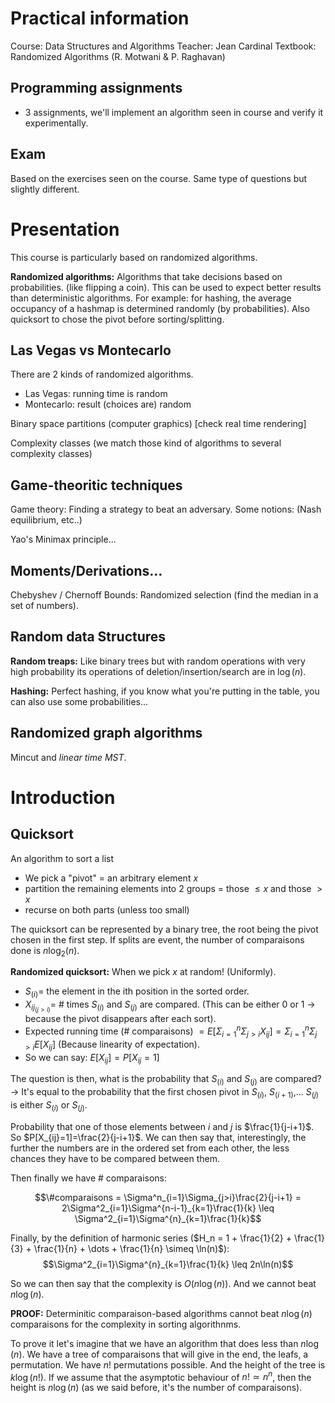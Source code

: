# Practical information

Course: Data Structures and Algorithms
Teacher: Jean Cardinal
Textbook: Randomized Algorithms (R. Motwani & P. Raghavan)

## Programming assignments
 - 3 assignments, we'll implement an algorithm seen in course and verify it experimentally.

## Exam
  Based on the exercises seen on the course. Same type of questions but slightly different.
# Presentation

This course is particularly based on randomized algorithms.

**Randomized algorithms:** Algorithms that take decisions based on probabilities. (like flipping a coin). This can be used to expect better results than deterministic algorithms. For example: for hashing, the average occupancy of a hashmap is determined randomly (by probabilities). Also quicksort to chose the pivot before sorting/splitting.

## Las Vegas vs Montecarlo

  There are 2 kinds of randomized algorithms.
  - Las Vegas: running time is random
  - Montecarlo: result (choices are) random

  Binary space partitions (computer graphics) [check real time rendering]

  Complexity classes (we match those kind of algorithms to several complexity classes)

## Game-theoritic techniques

  Game theory: Finding a strategy to beat an adversary.
  Some notions: (Nash equilibrium, etc..)

  Yao's Minimax principle...

## Moments/Derivations...
  Chebyshev / Chernoff Bounds: Randomized selection (find the median in a set of numbers).

## Random data Structures
  **Random treaps:** Like binary trees but with random operations with very high probability its operations of deletion/insertion/search are in $\log(n)$.

  **Hashing:** Perfect hashing, if you know what you're putting in the table, you can also use some probabilities...

## Randomized graph algorithms
  Mincut and *linear time MST*.

# Introduction

  ## Quicksort

  An algorithm to sort a list
  - We pick a "pivot" = an arbitrary element $x$
  - partition the remaining elements into 2 groups = those $\leq x$ and those $\gt x$
  - recurse on both parts (unless too small)

  The quicksort can be represented by a binary tree, the root being the pivot chosen in the first step. If splits are event, the number of comparaisons done is $n\log_2(n)$.

  **Randomized quicksort:** When we pick $x$ at random! (Uniformly).

  - $S_{(i)} =$ the element in the ith position in the sorted order.
  - $X_{ij_{(j>i)}} =$ $\#$ times $S_{(i)}$ and $S_{(j)}$ are compared. (This can be either 0 or 1 $\to$ because the pivot disappears after each sort).
  - Expected running time ($\#$ comparaisons) $= E[\Sigma^n_{i=1}\Sigma_{j>i}X_{ij}]=\Sigma^n_{i=1}\Sigma_{j>i}E[X_{ij}]$ (Because linearity of expectation).
  - So we can say: $E[X_{ij}] = P[X_{ij}=1]$

  The question is then, what is the probability that $S_{(i)}$ and $S_{(j)}$ are compared? $\to$ It's equal to the probability that the first chosen pivot in $S_{(i)}$, $S_{(i+1)}$,... $S_{(j)}$ is either $S_{(i)}$ or $S_{(j)}$.

  Probability that one of those elements between $i$ and $j$ is $\frac{1}{j-i+1}$. So $P[X_{ij}=1]=\frac{2}{j-i+1}$. We can then say that, interestingly, the further the numbers are in the ordered set from each other, the less chances they have to be compared between them.

  Then finally we have $\#$ comparaisons:

  $$\#comparaisons = \Sigma^n_{i=1}\Sigma_{j>i}\frac{2}{j-i+1} = 2\Sigma^2_{i=1}\Sigma^{n-i-1}_{k=1}\frac{1}{k} \leq \Sigma^2_{i=1}\Sigma^{n}_{k=1}\frac{1}{k}$$

  Finally, by the definition of harmonic series ($H_n = 1 + \frac{1}{2} + \frac{1}{3} + \frac{1}{n} + \dots + \frac{1}{n} \simeq \ln(n)$):
  $$\Sigma^2_{i=1}\Sigma^{n}_{k=1}\frac{1}{k} \leq 2n\ln(n)$$

  So we can then say that the complexity is $O(n\log(n))$. And we cannot beat $n\log(n)$.

  **PROOF:** Determinitic comparaison-based algorithms cannot beat $n\log(n)$ comparaisons for the complexity in sorting algorithnms.

  To prove it let's imagine that we have an algorithm that does less than $n\log(n)$.
  We have a tree of comparaisons that will give in the end, the leafs, a permutation. We have $n!$ permutations possible. And the height of the tree is $k\log(n!)$. If we assume that the asymptotic behaviour of $n! \simeq n^n$, then the height is $n\log(n)$ (as we said before, it's the number of comparaisons).
